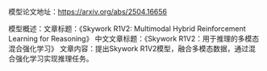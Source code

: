 模型论文地址：https://arxiv.org/abs/2504.16656

模型概述：文章标题：《Skywork R1V2: Multimodal Hybrid Reinforcement Learning for Reasoning》
中文文章标题：《Skywork R1V2：用于推理的多模态混合强化学习》
文章内容：提出Skywork R1V2模型，融合多模态数据，通过混合强化学习实现推理任务。
